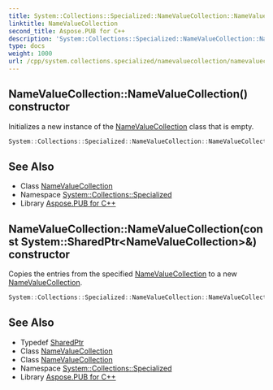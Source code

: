 ```yaml
---
title: System::Collections::Specialized::NameValueCollection::NameValueCollection constructor
linktitle: NameValueCollection
second_title: Aspose.PUB for C++
description: 'System::Collections::Specialized::NameValueCollection::NameValueCollection constructor. Initializes a new instance of the NameValueCollection class that is empty in C++.'
type: docs
weight: 1000
url: /cpp/system.collections.specialized/namevaluecollection/namevaluecollection/
---
```

## NameValueCollection::NameValueCollection() constructor


Initializes a new instance of the [NameValueCollection](../) class that is empty.

```cpp
System::Collections::Specialized::NameValueCollection::NameValueCollection()
```

## See Also

* Class [NameValueCollection](../)
* Namespace [System::Collections::Specialized](../../)
* Library [Aspose.PUB for C++](../../../)
## NameValueCollection::NameValueCollection(const System::SharedPtr\<NameValueCollection\>\&) constructor


Copies the entries from the specified [NameValueCollection](../) to a new [NameValueCollection](../).

```cpp
System::Collections::Specialized::NameValueCollection::NameValueCollection(const System::SharedPtr<NameValueCollection> &col)
```

## See Also

* Typedef [SharedPtr](../../../system/sharedptr/)
* Class [NameValueCollection](../)
* Class [NameValueCollection](../)
* Namespace [System::Collections::Specialized](../../)
* Library [Aspose.PUB for C++](../../../)
